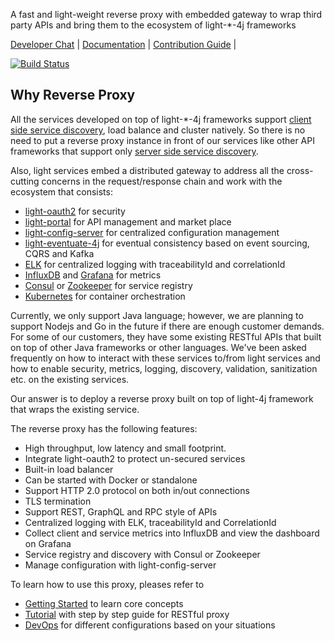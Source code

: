 A fast and light-weight reverse proxy with embedded gateway to wrap third party APIs and bring them to the ecosystem of light-*-4j frameworks

[Developer Chat](https://gitter.im/networknt/light-proxy) |
[Documentation](https://networknt.github.io/light-proxy) |
[Contribution Guide](CONTRIBUTING.md) |

[![Build Status](https://travis-ci.org/networknt/light-proxy.svg?branch=master)](https://travis-ci.org/networknt/light-proxy)

## Why Reverse Proxy

All the services developed on top of light-*-4j frameworks support [client side service discovery](http://microservices.io/patterns/client-side-discovery.html), 
load balance and cluster natively. So there is no need to put a reverse proxy instance in front of our
services like other API frameworks that support only [server side service discovery](http://microservices.io/patterns/server-side-discovery.html).

Also, light services embed a distributed gateway to address all the cross-cutting concerns in the 
request/response chain and work with the ecosystem that consists:

* [light-oauth2](https://github.com/networknt/light-oauth2) for security
* [light-portal](https://github.com/networknt/light-portal) for API management and market place
* [light-config-server](https://github.com/networknt/light-config-server) for centralized configuration management
* [light-eventuate-4j](https://github.com/networknt/light-eventuate-4j) for eventual consistency based on event sourcing, CQRS and Kafka
* [ELK](https://www.elastic.co/webinars/introduction-elk-stack) for centralized logging with traceabilityId and correlationId
* [InfluxDB](https://github.com/influxdata/influxdb) and [Grafana](https://github.com/grafana/grafana) for metrics
* [Consul](https://github.com/hashicorp/consul) or [Zookeeper](http://zookeeper.apache.org/) for service registry
* [Kubernetes](https://kubernetes.io/) for container orchestration

Currently, we only support Java language; however, we are planning to support Nodejs and Go in the future
if there are enough customer demands. For some of our customers, they have some existing RESTful APIs that
built on top of other Java frameworks or other languages. We've been asked frequently on how to interact
with these services to/from light services and how to enable security, metrics, logging, discovery, 
validation, sanitization etc. on the existing services. 

Our answer is to deploy a reverse proxy built on top of light-4j framework that wraps the existing service. 

The reverse proxy has the following features:

* High throughput, low latency and small footprint. 
* Integrate light-oauth2 to protect un-secured services
* Built-in load balancer
* Can be started with Docker or standalone
* Support HTTP 2.0 protocol on both in/out connections
* TLS termination
* Support REST, GraphQL and RPC style of APIs
* Centralized logging with ELK, traceabilityId and CorrelationId
* Collect client and service metrics into InfluxDB and view the dashboard on Grafana
* Service registry and discovery with Consul or Zookeeper
* Manage configuration with light-config-server

To learn how to use this proxy, pleases refer to 

* [Getting Started](https://networknt.github.io/light-proxy/getting-started/) to learn core concepts
* [Tutorial](https://networknt.github.io/light-proxy/tutorial/) with step by step guide for RESTful proxy
* [DevOps](https://networknt.github.io/light-proxy/devops/) for different configurations based on your situations


  
